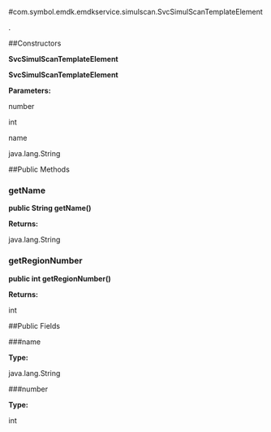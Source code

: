 #com.symbol.emdk.emdkservice.simulscan.SvcSimulScanTemplateElement

.



##Constructors

**SvcSimulScanTemplateElement**



**SvcSimulScanTemplateElement**



**Parameters:**

number



int

name



java.lang.String

##Public Methods

### getName

**public String getName()**



**Returns:**

java.lang.String

### getRegionNumber

**public int getRegionNumber()**



**Returns:**

int

##Public Fields

###name



**Type:**

java.lang.String

###number



**Type:**

int


